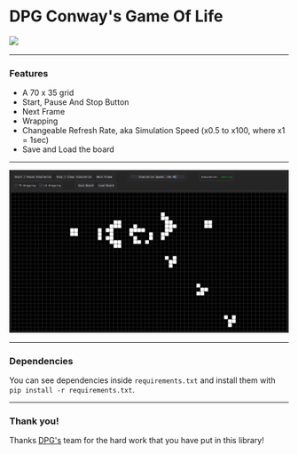 # DPG Conway's Game Of Life

![](src/GMF.ico)

---
### Features

- A 70 x 35 grid
- Start, Pause And Stop Button
- Next Frame
- Wrapping
- Changeable Refresh Rate, aka Simulation Speed (x0.5 to x100, where x1 = 1sec)
- Save and Load the board

---

![](src/game.png)

---
### Dependencies

You can see dependencies inside `requirements.txt` and install them with `pip install -r requirements.txt`.

---

### Thank you!

Thanks [DPG's](https://github.com/hoffstadt/DearPyGui) team for the hard work that you have put in this library!
